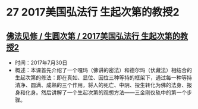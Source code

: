 # 27 2017美国弘法行 生起次第的教授2

## [佛法见修 / 生圆次第 / 2017美国弘法行 生起次第的教授2](https://www.fohuifayu.com/index.php/huideng-jiangtang/fofa-jianxiu/shengyuan-cidi/8607-l17036)

- 时间：2017年7月30日
- 概述：本课首先介绍了一个嘎玛（佛讲的密法）和德尔玛（伏藏法）相结合的生起次第的修法：即在真如、显位、因位三种等持的框架下，通过每一种等持清净、圆满、成熟的三个作用，将人的死亡、中阴、投生转化为佛的法身、报身和化身。然后讲解了一个生起次第的观想方法——三金刚仪轨中的第一个步骤。
